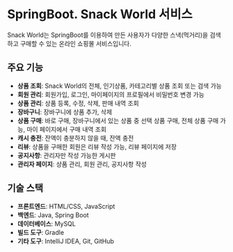 # SpringBoot. Snack World 서비스

Snack World는 SpringBoot를 이용하여 만든 사용자가 다양한 스낵(먹거리)을 검색하고 구매할 수 있는 온라인 쇼핑몰 서비스입니다.

## 주요 기능
- **상품 조회**: Snack World의 전체, 인기상품, 카테고리별 상품 조회 또는 검색 가능
- **회원 관리**: 회원가입, 로그인, 마이페이지의 프로필에서 비밀번호 변경 가능
- **상품 관리**: 상품 등록, 수정, 삭제, 판매 내역 조회
- **장바구니**: 장바구니에 상품 추가, 삭제
- **상품 구매**: 바로 구매, 장바구니에서 있는 상품 중 선택 상품 구매, 전체 상품 구매 가능, 마이 페이지에서 구매 내역 조회
- **캐시 충전**: 잔액이 충분하지 않을 때, 잔액 충전
- **리뷰**: 상품을 구매한 회원은 리뷰 작성 가능, 리뷰 페이지에 저장
- **공지사항**: 관리자만 작성 가능한 게시판
- **관리자 페이지**: 상품 관리, 회원 관리, 공지사항 작성

## 기술 스택
- **프론트엔드**: HTML/CSS, JavaScript
- **백엔드**: Java, Spring Boot
- **데이터베이스**: MySQL
- **빌드 도구**: Gradle
- **기타 도구**: IntelliJ IDEA, Git, GitHub
